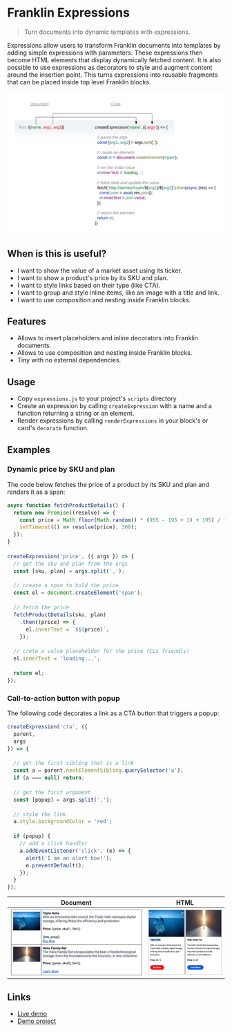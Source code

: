 # Franklin Expressions
> Turn documents into dynamic templates with expressions.

Expressions allow users to transform Franklin documents into templates by adding simple expressions with parameters.
These expressions then become HTML elements that display dynamically fetched content.
It is also possible to use expressions as decorators to style and augment content around the insertion point. 
This turns expressions into reusable fragments that can be placed inside top level Franklin blocks.

<img src="docs/diagram.png" alt="diagram" width="800"/>

## When is this is useful?
- I want to show the value of a market asset using its ticker.
- I want to show a product's price by its SKU and plan.
- I want to style links based on their type (like CTA).
- I want to group and style inline items, like an image with a title and link.
- I want to use composition and nesting inside Franklin blocks.

## Features
- Allows to insert placeholders and inline decorators into Franklin documents.
- Allows to use composition and nesting inside Franklin blocks.
- Tiny with no external dependencies.

## Usage
- Copy `expressions.js` to your project's `scripts` directory
- Create an expression by calling `createExpression` with a name and a function returning a string or an element.
- Render expressions by calling `renderExpressions` in your block's or card's `decorate` function.

## Examples

### Dynamic price by SKU and plan

The code below fetches the price of a product by its SKU and plan and renders it as a span:

```js
async function fetchProductDetails() {
  return new Promise((resolve) => {
    const price = Math.floor(Math.random() * (955 - 195 + 1) + 195) / 100;
    setTimeout(() => resolve(price), 300);
  });
}

createExpression('price', ({ args }) => {
  // get the sku and plan from the args
  const [sku, plan] = args.split(',');

  // create a span to hold the price
  const el = document.createElement('span');

  // fetch the price
  fetchProductDetails(sku, plan)
    .then((price) => {
      el.innerText = `$${price}`;
    });

  // crete a value placeholder for the price (CLS friendly)
  el.innerText = 'loading...';

  return el;
});
```

### Call-to-action button with popup

The following code decorates a link as a CTA button that triggers a popup:

```js
createExpression('cta', ({
  parent,
  args
}) => {

  // get the first sibling that is a link
  const a = parent.nextElementSibling.querySelector('a');
  if (a === null) return;

  // get the first argument
  const [popup] = args.split(',');

  // style the link
  a.style.backgroundColor = 'red';

  if (popup) {
    // add a click handler
    a.addEventListener('click', (e) => {
      alert('I am an alert box!');
      e.preventDefault();
    });
  }
});
```

| Document                                   | HTML                                                     |
|--------------------------------------------|----------------------------------------------------------|
| <img src="docs/source.png" alt="drawing"/> | <img src="docs/outcome.png" alt="drawing" width="350" /> |

## Links

- [Live demo](https://main--franklin-expressions-website--vtsaplin.hlx.page/)
- [Demo project](https://github.com/vtsaplin/franklin-expressions-website)
